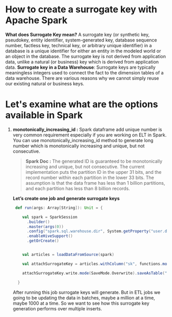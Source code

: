 # How to create a surrogate key with Apache Spark

 **What does  Surrogate Key  mean?**
 A surrogate key (or synthetic key, pseudokey, entity identifier, system-generated key, database sequence number, factless key, technical key, or arbitrary unique identifier) in a database is a unique identifier for either an entity in the modeled world or an object in the database. The surrogate key is not derived from application data, unlike a natural (or business) key which is derived from application data.
 **Surrogate key in a Data Warehouse**: Surrogate keys are typically meaningless integers used to connect the fact to the dimension tables of a data warehouse. There are various reasons why we cannot simply reuse our existing natural or business keys.

# Let's examine what are the options available in Spark

 1. **monotonically_increasing_id :** Spark dataframe add unique number is very common requirement especially if you are working on ELT in Spark. You can use monotonically_increasing_id method to generate long number which is monotonically increasing and unique, but not consecutive.
 
 

	>  **Spark Doc :** The generated ID is guaranteed to be monotonically increasing and unique, but not consecutive. The current implementation puts the partition ID in the upper 31 bits, and the record number within each partition in the lower 33 bits. The assumption is that the data frame has less than 1 billion partitions, and each partition has less than 8 billion records.
	
	
	
	**Let’s create one job and generate surrogate keys**
	
	```scala
	 def run(args: Array[String]): Unit = {

	    val spark = SparkSession
	      .builder()
	      .master(args(0))
	      .config("spark.sql.warehouse.dir", System.getProperty("user.dir") + "/spark-warehouse")
	      .enableHiveSupport()
	      .getOrCreate()


	    val articles = loadDataFromSource(spark)

	    val attachSurrogateKey = articles.withColumn("sk", functions.monotonically_increasing_id())

	    attachSurrogateKey.write.mode(SaveMode.Overwrite).saveAsTable("articles_tbl")

	  }

	```
	After running this job surrogate keys will generate. But in ETL jobs we going to be updating the data in batches, maybe a million at a time, maybe 1000 at a time. So we want to see how this surrogate key generation performs over multiple inserts.
	
 
 
 
<!--stackedit_data:
eyJoaXN0b3J5IjpbMTk0MjA5OTMwNiwxOTM3MDU1ODk2LDM1MT
IzNjQ0NCwtMTI3OTAzMDA2OSwzNjMwNDkyOTUsLTIxMjI0NTgx
MDIsLTkwOTc3NDMxMCwxMTQ3NjU0ODMsLTU1ODkwODA3NywtMT
A0ODQ3NTk0NSwtMjA4ODc0NjYxMiwtNDUyODAyMDQ0LDEzNzA3
MDMyNDUsMjU2NjIwODQ0LDEwOTYxNTI2OSwtMzk3NzM3OTM1LD
IwMTY5MTExNzAsMTYxMDE4Nzc1NSwtNjE4NTc2NzM1LC0xODA1
NjA5MDQ3XX0=
-->